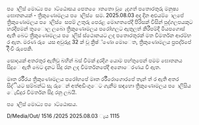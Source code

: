 ප ොලිස් මොධ්‍ය ප ොට්ඨොසය පෙත ෙොතතො වූ ෙැදගත් පතොරතුරු මනුෂ්‍ය ඝොතනයක් - ත්‍රිකුණොමලය ප ොලිස් ෙසම. 2025.08.03 අද දින අළුයම් ොලපේ ත්‍රිකුණොමලය ප ොලිස් ෙසපම් උතුරු පෙරළ මොගතපේදී පිරිසක් විසින් පුද්ගලපයකුට හරදීපමන් තුෙොල ලබො ත්‍රිකුණොමලය පරෝහලට ඇතුලත් කිරීපම්දී මියපගොස් ඇති බෙට ත්‍රීකුණොමලය ප ොලිස් ස්ථොනයට ලද පතොරතුරක් මත විමර්තන ආරම්භ ර ඇත. මරණ රු ෙයස අවුරුදු 32 ක් වූ ක්‍රිෂ්‍්ණො මොෙත, ත්‍රිකුණොමලය ප්‍රපද්ර්පේ දිිංචි රුපෙකි.

සොදයක් අතරතුර ඇතිවූ බහින් බස් වීමක් දුරදිග යොම පහ්තුපෙන් පමම ඝොතනය සිදුෙ ඇති බෙට දැනට සිදු රන ලද විමර්තනපේදී අනොෙරණය වී ඇත.

මෘත ර්රීරය ත්‍රිකුණොමලය පරෝහපේ මෘත ර්රීරොගොරපේ තැන් ත් ර ඇති අතර සිද්ියට සම්බන්ධ්‍ සැ රුෙන් අත්අඩිංගුෙට ගැනීම සඳහො ත්‍රිකුණොමලය ප ොලිසිය ෙැඩිදුර විමර්තන සිදු රනු ලබයි.

ප ොලිස් මොධ්‍ය ප ොට්ඨොසය.

D/Media/Out/ 1516 /2025 2025.08.03 ැය 1115